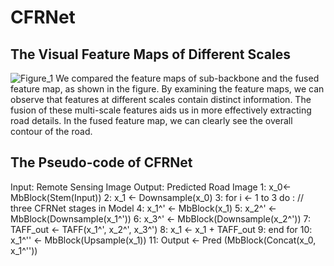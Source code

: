 # CFRNet
## The Visual Feature Maps of Different Scales
![Figure_1](https://github.com/XYQ1517/CFRNet/assets/104625070/d0935814-5197-4494-bb58-6c5a3c4dbdc4)
We compared the feature maps of sub-backbone and the fused feature map, 
as shown in the figure. By examining the feature maps, we can observe that 
features at different scales contain distinct information. The fusion of 
these multi-scale features aids us in more effectively extracting road details. 
In the fused feature map, we can clearly see the overall contour of the road.


## The Pseudo-code of CFRNet

Input: Remote Sensing Image
Output: Predicted Road Image
1:	x_0← MbBlock(Stem(Input))
2:	x_1 ← Downsample(x_0)
3:	for i ← 1 to 3 do : // three CFRNet stages in Model
4:		x_1^' ← MbBlock(x_1)
5:		x_2^' ← MbBlock(Downsample(x_1^'))
6:		x_3^' ← MbBlock(Downsample(x_2^'))
7:		TAFF_out ← TAFF(x_1^', x_2^', x_3^')
8:		x_1 ← x_1 + TAFF_out
9:	end for
10:	x_1^'' ← MbBlock(Upsample(x_1))
11:	Output ← Pred (MbBlock(Concat(x_0, x_1^''))
